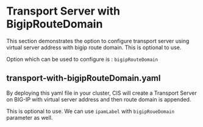 # Transport Server with BigipRouteDomain

This section demonstrates the option to configure transport server using virtual server address with bigip route domain. This is optional to use.

Option which can be used to configure is :
    `bigipRouteDomain`

## transport-with-bigipRouteDomain.yaml

By deploying this yaml file in your cluster, CIS will create a Transport Server on BIG-IP with virtual server address and then route domain is appended.

This is optional to use. We can use `ipamLabel` with `bigipRoueDomain` parameter as well.